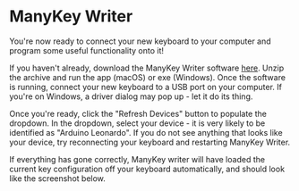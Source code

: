 # ManyKey Writer
You're now ready to connect your new keyboard to your computer and program some useful functionality onto it!

If you haven't already, download the ManyKey Writer software <a href="https://github.com/epbarger/manykey_writer/releases">here</a>. Unzip the archive and run the app (macOS) or exe (Windows). Once the software is running, connect your new keyboard to a USB port on your computer. If you're on Windows, a driver dialog may pop up - let it do its thing.

Once you're ready, click the "Refresh Devices" button to populate the dropdown. In the dropdown, select your device - it is very likely to be identified as "Arduino Leonardo". If you do not see anything that looks like your device, try reconnecting your keyboard and restarting ManyKey Writer.

If everything has gone correctly, ManyKey writer will have loaded the current key configuration off your keyboard automatically, and should look like the screenshot below.
